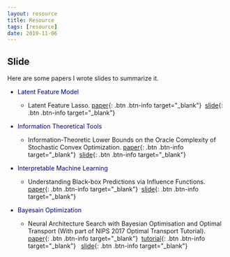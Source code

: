 ```yaml
---
layout: resource
title: Resource
tags: [resource]
date: 2019-11-06
---
```



## Slide
  Here are some papers I wrote slides to summarize it.

  * <span style="color:navy">Latent Feature Model</span>
    
    * Latent Feature Lasso. [paper](http://www.cs.cmu.edu/~eyan/publication/LatentFeatureLasso.pdf){: .btn .btn-info target="_blank"}&nbsp;&nbsp;[slide]({{site.url}}/assets/slide/LatentFeatureLasso_self_slide.pdf){: .btn .btn-info target="_blank"}

  * <span style="color:navy">Information Theoretical Tools</span>

    * Information-Theoretic Lower Bounds on the Oracle Complexity of Stochastic Convex Optimization. [paper](https://ieeexplore.ieee.org/stamp/stamp.jsp?tp=&arnumber=6142067){: .btn .btn-info target="_blank"}&nbsp;&nbsp;[slide]({{site.url}}/assets/slide/information-theoretic_lower_bounds_on_the_oracle_complexity_of_convex_optimization_slide.pdf){: .btn .btn-info target="_blank"}

  * <span style="color:navy">Interpretable Machine Learning</span>

    * Understanding Black-box Predictions via Influence Functions. [paper](https://arxiv.org/pdf/1703.04730.pdf){: .btn .btn-info target="_blank"}&nbsp;&nbsp;[slide]({{site.url}}/assets/slide/Understanding_Black_box_Presentation.pdf){: .btn .btn-info target="_blank"}
  
  * <span style="color:navy">Bayesain Optimization</span>

    * Neural Architecture Search with Bayesian Optimisation and Optimal Transport (With part of NIPS 2017 Optimal Transport Tutorial). [paper](https://arxiv.org/pdf/1802.07191.pdf){: .btn .btn-info target="_blank"}&nbsp;&nbsp;[tutorial](https://www.dropbox.com/s/55tb2cf3zipl6xu/aprimeronOT.pdf?dl=0){: .btn .btn-info target="_blank"}  &nbsp;&nbsp;[slide]({{site.url}}/assets/slide/Neural_Architecture_Search_via_Optimal_Transport.pdf){: .btn .btn-info target="_blank"}  


